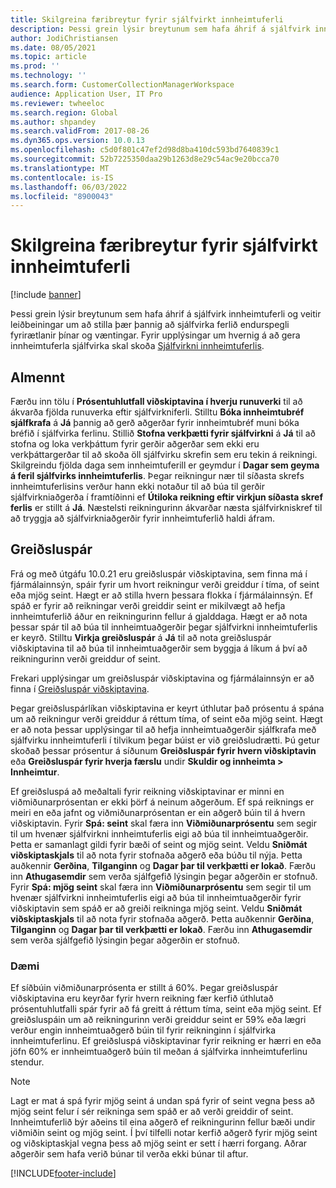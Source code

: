 ```yaml
---
title: Skilgreina færibreytur fyrir sjálfvirkt innheimtuferli
description: Þessi grein lýsir breytunum sem hafa áhrif á sjálfvirk innheimtuferli og veitir leiðbeiningar um að stilla þær þannig að sjálfvirka ferlið endurspegli fyrirætlanir þínar og væntingar.
author: JodiChristiansen
ms.date: 08/05/2021
ms.topic: article
ms.prod: ''
ms.technology: ''
ms.search.form: CustomerCollectionManagerWorkspace
audience: Application User, IT Pro
ms.reviewer: twheeloc
ms.search.region: Global
ms.author: shpandey
ms.search.validFrom: 2017-08-26
ms.dyn365.ops.version: 10.0.13
ms.openlocfilehash: c5d0f801c47ef2d98d8ba410dc593bd7640839c1
ms.sourcegitcommit: 52b7225350daa29b1263d8e29c54ac9e20bcca70
ms.translationtype: MT
ms.contentlocale: is-IS
ms.lasthandoff: 06/03/2022
ms.locfileid: "8900043"
---
```

# <a name="configure-parameters-for-collection-process-automation"></a>Skilgreina færibreytur fyrir sjálfvirkt innheimtuferli

[!include [banner](../includes/banner.md)]

Þessi grein lýsir breytunum sem hafa áhrif á sjálfvirk innheimtuferli og veitir leiðbeiningar um að stilla þær þannig að sjálfvirka ferlið endurspegli fyrirætlanir þínar og væntingar. Fyrir upplýsingar um hvernig á að gera innheimtuferla sjálfvirka skal skoða [Sjálfvirkni innheimtuferlis](collections-process-automate.md).

## <a name="general"></a>Almennt
Færðu inn tölu í **Prósentuhlutfall viðskiptavina í hverju runuverki** til að ákvarða fjölda runuverka eftir sjálfvirkniferli. Stilltu **Bóka innheimtubréf sjálfkrafa** á **Já** þannig að gerð aðgerðar fyrir innheimtubréf muni bóka bréfið í sjálfvirka ferlinu. Stillið **Stofna verkþætti fyrir sjálfvirkni** á **Já** til að stofna og loka verkþáttum fyrir gerðir aðgerðar sem ekki eru verkþáttargerðar til að skoða öll sjálfvirku skrefin sem eru tekin á reikningi. Skilgreindu fjölda daga sem innheimtuferill er geymdur í **Dagar sem geyma á feril sjálfvirks innheimtuferlis**. Þegar reikningur nær til síðasta skrefs innheimtuferlisins verður hann ekki notaður til að búa til gerðir sjálfvirkniaðgerða í framtíðinni ef **Útiloka reikning eftir virkjun síðasta skref ferlis** er stillt á **Já**. Næstelsti reikningurinn ákvarðar næsta sjálfvirkniskref til að tryggja að sjálfvirkniaðgerðir fyrir innheimtuferlið haldi áfram. 

## <a name="payment-predictions"></a>Greiðsluspár
Frá og með útgáfu 10.0.21 eru greiðsluspár viðskiptavina, sem finna má í fjármálainnsýn, spáir fyrir um hvort reikningur verði greiddur í tíma, of seint eða mjög seint. Hægt er að stilla hvern þessara flokka í fjármálainnsýn. Ef spáð er fyrir að reikningar verði greiddir seint er mikilvægt að hefja innheimtuferlið áður en reikningurinn fellur á gjalddaga. Hægt er að nota þessar spár til að búa til innheimtuaðgerðir þegar sjálfvirkni innheimtuferlis er keyrð. Stilltu **Virkja greiðsluspár** á **Já** til að nota greiðsluspár viðskiptavina til að búa til innheimtuaðgerðir sem byggja á líkum á því að reikningurinn verði greiddur of seint. 

Frekari upplýsingar um greiðsluspár viðskiptavina og fjármálainnsýn er að finna í [Greiðsluspár viðskiptavina](payment-insights-overview.md).

Þegar greiðsluspárlíkan viðskiptavina er keyrt úthlutar það prósentu á spána um að reikningur verði greiddur á réttum tíma, of seint eða mjög seint. Hægt er að nota þessar upplýsingar til að hefja innheimtuaðgerðir sjálfkrafa með sjálfvirku innheimtuferli í tilvikum þegar búist er við greiðsludrætti. Þú getur skoðað þessar prósentur á síðunum **Greiðsluspár fyrir hvern viðskiptavin** eða **Greiðsluspár fyrir hverja færslu** undir **Skuldir og innheimta > Innheimtur**. 

Ef greiðsluspá að meðaltali fyrir reikning viðskiptavinar er minni en viðmiðunarprósentan er ekki þörf á neinum aðgerðum. Ef spá reiknings er meiri en eða jafnt og viðmiðunarprósentan er ein aðgerð búin til á hvern viðskiptavin. Fyrir **Spá: seint** skal færa inn **Viðmiðunarprósentu** sem segir til um hvenær sjálfvirkni innheimtuferlis eigi að búa til innheimtuaðgerðir. Þetta er samanlagt gildi fyrir bæði of seint og mjög seint. Veldu **Sniðmát viðskiptaskjals** til að nota fyrir stofnaða aðgerð eða búðu til nýja. Þetta auðkennir **Gerðina**, **Tilganginn** og **Dagar þar til verkþætti er lokað**. Færðu inn **Athugasemdir** sem verða sjálfgefið lýsingin þegar aðgerðin er stofnuð. Fyrir **Spá: mjög seint** skal færa inn **Viðmiðunarprósentu** sem segir til um hvenær sjálfvirkni innheimtuferlis eigi að búa til innheimtuaðgerðir fyrir viðskiptavin sem spáð er að greiði reikninga mjög seint. Veldu **Sniðmát viðskiptaskjals** til að nota fyrir stofnaða aðgerð. Þetta auðkennir **Gerðina**, **Tilganginn** og **Dagar þar til verkþætti er lokað**. Færðu inn **Athugasemdir** sem verða sjálfgefið lýsingin þegar aðgerðin er stofnuð. 

### <a name="example"></a>Dæmi
Ef síðbúin viðmiðunarprósenta er stillt á 60%. Þegar greiðsluspár viðskiptavina eru keyrðar fyrir hvern reikning fær kerfið úthlutað prósentuhlutfalli spár fyrir að fá greitt á réttum tíma, seint eða mjög seint. Ef greiðsluspáin um að reikningurinn verði greiddur seint er 59% eða lægri verður engin innheimtuaðgerð búin til fyrir reikninginn í sjálfvirka innheimtuferlinu. Ef greiðsluspá viðskiptavinar fyrir reikning er hærri en eða jöfn 60% er innheimtuaðgerð búin til meðan á sjálfvirka innheimtuferlinu stendur. 

> [!NOTE]
> Lagt er mat á spá fyrir mjög seint á undan spá fyrir of seint vegna þess að mjög seint felur í sér reikninga sem spáð er að verði greiddir of seint. Innheimtuferlið býr aðeins til eina aðgerð ef reikningurinn fellur bæði undir viðmiðin seint og mjög seint. Í því tilfelli notar kerfið aðgerð fyrir mjög seint og viðskiptaskjal vegna þess að mjög seint er sett í hærri forgang. Aðrar aðgerðir sem hafa verið búnar til verða ekki búnar til aftur.

[!INCLUDE[footer-include](../../includes/footer-banner.md)]
